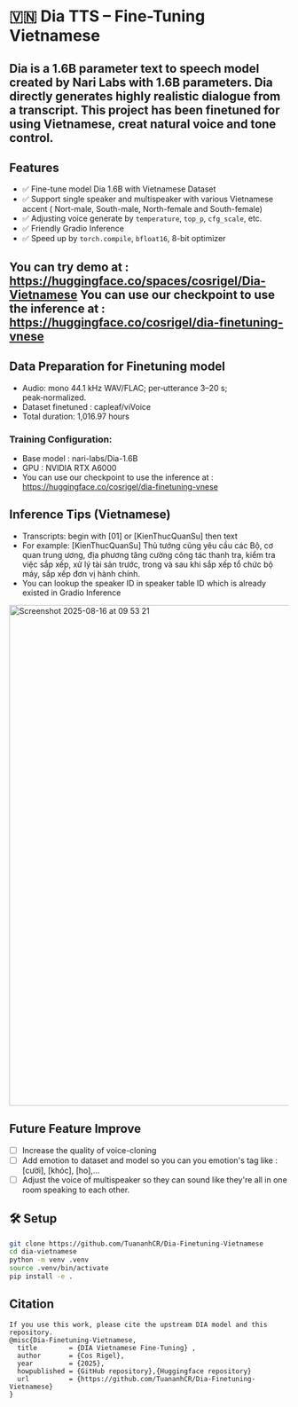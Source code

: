 # 🇻🇳 Dia TTS – Fine-Tuning Vietnamese

Dia is a 1.6B parameter text to speech model created by Nari Labs with 1.6B parameters. Dia directly generates highly realistic dialogue from a transcript. This project has been finetuned for using Vietnamese, creat natural voice and tone control.
---

## Features

- ✅ Fine-tune model Dia 1.6B with Vietnamese Dataset
- ✅ Support single speaker and multispeaker with various Vietnamese accent ( Nort-male, South-male, North-female and South-female)
- ✅ Adjusting voice generate by `temperature`, `top_p`, `cfg_scale`, etc.
- ✅ Friendly Gradio Inference
- ✅ Speed up by `torch.compile`, `bfloat16`, 8-bit optimizer

You can try demo at : https://huggingface.co/spaces/cosrigel/Dia-Vietnamese
You can use our checkpoint to use the inference at : https://huggingface.co/cosrigel/dia-finetuning-vnese
---

## Data Preparation for Finetuning model
- Audio: mono 44.1 kHz WAV/FLAC; per‑utterance 3–20 s; peak‑normalized.
- Dataset finetuned : capleaf/viVoice
- Total duration: 1,016.97 hours

### Training Configuration:
- Base model : nari-labs/Dia-1.6B
- GPU : NVIDIA RTX A6000
- You can use our checkpoint to use the inference at : https://huggingface.co/cosrigel/dia-finetuning-vnese

## Inference Tips (Vietnamese)
- Transcripts: begin with [01] or [KienThucQuanSu] then text
- For example: [KienThucQuanSu] Thủ tướng cũng yêu cầu các Bộ, cơ quan trung ương, địa phương tăng cường công tác thanh tra, kiểm tra việc sắp xếp, xử lý tài sản trước, trong và sau khi sắp xếp tổ chức bộ máy, sắp xếp đơn vị hành chính.
- You can lookup the speaker ID in speaker table ID which is already existed in Gradio Inference
<img width="1545" height="903" alt="Screenshot 2025-08-16 at 09 53 21" src="https://github.com/user-attachments/assets/42a24781-0aaf-402d-aa37-901f0046c9cc" />

## Future Feature Improve
- ☐ Increase the quality of voice-cloning
- ☐ Add emotion to dataset and model so you can you emotion's tag like : [cười], [khóc], [ho],...
- ☐ Adjust the voice of multispeaker so they can sound like they're all in one room speaking to each other.

## 🛠️ Setup

```bash
git clone https://github.com/TuananhCR/Dia-Finetuning-Vietnamese
cd dia-vietnamese
python -m venv .venv
source .venv/bin/activate
pip install -e .
```
## Citation
```
If you use this work, please cite the upstream DIA model and this repository.
@misc{Dia-Finetuning-Vietnamese,
  title        = {DIA Vietnamese Fine-Tuning} ,
  author       = {Cos Rigel},
  year         = {2025},
  howpublished = {GitHub repository},{Huggingface repository}
  url          = {https://github.com/TuananhCR/Dia-Finetuning-Vietnamese}
}
```
